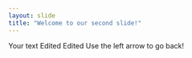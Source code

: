 ```yaml
---
layout: slide
title: "Welcome to our second slide!"
---
```

Your text Edited Edited
Use the left arrow to go back!
